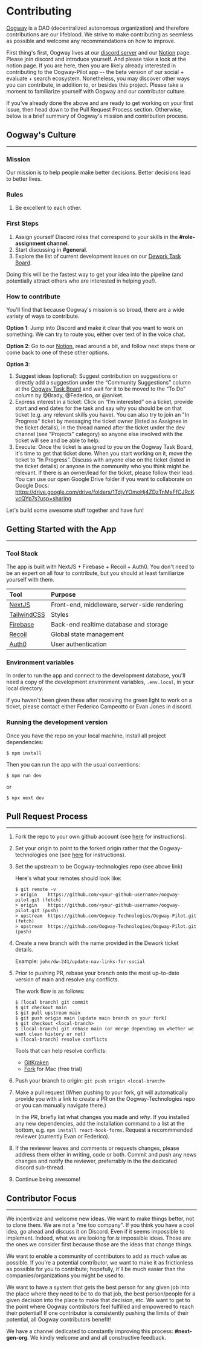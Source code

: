 # Contributing

[Oogway](www.oogway.ai) is a DAO (decentralized autonomous organization) and therefore contributions are our lifeblood. We strive to make contributing as seemless as possible and welcome any recommendations on how to improve.

First thing's first, Oogway lives at our [discord server](https://discord.com/invite/GYKDE85pxN) and our [Notion](https://oog.notion.site/Oogway-Home-f4ee1e1bca58404f8088bc7eac36064d) page. Please join discord and introduce yourself. And please take a look at the notion page. If you are here, then you are likely already interested in contributing to the Oogway-Pilot app -- the beta version of our social + evaluate + search ecosystem. Nonetheless, you may discover other ways you can contribute, in addition to, or besides this project. Please take a moment to familiarize yourself with Oogway and our contributor culture.

If you've already done the above and are ready to get working on your first issue, then head down to the Pull Request Process section. Otherwise, below is a brief summary of Oogway's mission and contribution process.

## Oogway's Culture

---

### **Mission**

Our mission is to help people make better decisions. Better decisions lead to better lives.

### **Rules**

1. Be excellent to each other.

### **First Steps**

1. Assign yourself Discord roles that correspond to your skills in the **#role-assignment channel**.
2. Start discussing in **#general**.
3. Explore the list of current development issues on our [Dework Task Board](https://app.dework.xyz/o/oogway-3osNaTPtbSgHHT6ZxzetBl/overview).

Doing this will be the fastest way to get your idea into the pipeline (and potentially attract others who are interested in helping you!).

### **How to contribute**

You'll find that because Oogway's mission is so broad, there are a wide variety of ways to contribute.

**Option 1**: Jump into Discord and make it clear that you want to work on something. We can try to route you, either over text of in the voice chat.

**Option 2**: Go to our [Notion](https://oog.notion.site/Oogway-Home-f4ee1e1bca58404f8088bc7eac36064d), read around a bit, and follow next steps there or come back to one of these other options.

**Option 3**:

1. Suggest ideas (optional): Suggest contribution on suggestions or directly add a suggestion under the “Community Suggestions” column at the [Oogway Task Board](https://bit.ly/3FG3eQY) and wait for it to be moved to the “To Do” column by @Brady, @Federico, or @aniket.
2. Express interest in a ticket: Click on “I’m interested” on a ticket, provide start and end dates for the task and say why you should be on that ticket (e.g. any relevant skills you have). You can also try to join an "In Progress" ticket by messaging the ticket owner (listed as Assignee in the ticket details), in the thread named after the ticket under the dev channel (see "Projects" category) so anyone else involved with the ticket will see and be able to help.
3. Execute: Once the ticket is assigned to you on the Oogway Task Board, it's time to get that ticket done. When you start working on it, move the ticket to “In Progress”. Discuss with anyone else on the ticket (listed in the ticket details) or anyone in the community who you think might be relevant. If there is an owner/lead for the ticket, please follow their lead. You can use our open Google Drive folder if you want to collaborate on Google Docs: https://drive.google.com/drive/folders/1TdjvYOmoHj4ZDzTnMxFfCJRcKvcQYp7s?usp=sharing

Let's build some awesome stuff together and have fun!

## Getting Started with the App

---

### **Tool Stack**

The app is built with NextJS + Firebase + Recoil + Auth0. You don't need to be an expert on all four to contribute, but you should at least familiarize yourself with them.

| Tool                                                                        | Purpose                                      |
| :-------------------------------------------------------------------------- | :------------------------------------------- |
| [NextJS](https://nextjs.org/docs/getting-started)                           | Front-end, middleware, server-side rendering |
| [TailwindCSS](https://tailwindcss.com/docs/installation)                    | Styles                                       |
| [Firebase](https://firebase.google.com/docs/database)                       | Back-end realtime database and storage       |
| [Recoil](https://firebase.google.com/docs/database)                         | Global state management                      |
| [Auth0](https://auth0.com/blog/ultimate-guide-nextjs-authentication-auth0/) | User authentication                          |

### Environment variables

In order to run the app and connect to the development database, you'll need a copy of the development
environment variables, `.env.local`, in your local directory.

If you haven't been given these after receiving the green light to work on a ticket, please contact either Federico Campeotto or Evan Jones in discord.

### **Running the development version**

Once you have the repo on your local machine, install all project dependencies:

```
$ npm install
```

Then you can run the app with the usual conventions:

```
$ npm run dev
```

or

```
$ npx next dev
```

## Pull Request Process

---

1. Fork the repo to your own github account (see [here](https://docs.github.com/en/get-started/quickstart/fork-a-repo) for instructions).

2. Set your origin to point to the forked origin rather that the Oogway-technologies one (see [here](https://docs.github.com/en/pull-requests/collaborating-with-pull-requests/working-with-forks/configuring-a-remote-for-a-fork) for instructions).
3. Set the upstream to be Oogway-technologies repo (see above link)

    Here's what your remotes should look like:

    ```
    $ git remote -v
    > origin    https://github.com/<your-github-username>/oogway-pilot.git (fetch)
    > origin    https://github.com/<your-github-username>/oogway-pilot.git (push)
    > upstream  https://github.com/Oogway-Technologies/Oogway-Pilot.git (fetch)
    > upstream  https://github.com/Oogway-Technologies/Oogway-Pilot.git (push)
    ```

4. Create a new branch with the name provided in the Dework ticket details.

    Example: `john/dw-241/update-nav-links-for-social`

5. Prior to pushing PR, rebase your branch onto the most up-to-date version of main and resolve any conflicts.

    The work flow is as follows:

    ```
    $ [local branch] git commit
    $ git checkout main
    $ git pull upstream main
    $ git push origin main [update main branch on your fork]
    $ git checkout <local-branch>
    $ [local-branch] git rebase main (or merge depending on whether we want clean history or not)
    $ [local-branch] resolve conflicts
    ```

    Tools that can help resolve conflicts:

    - [GitKraken](https://www.gitkraken.com/)
    - [Fork](https://git-fork.com/) for Mac (free trial)

6. Push your branch to origin: `git push origin <local-branch>`

7. Make a pull request (When pushing to your fork, git will automatically provide you with a link to create a PR on the Oogway-Technologies repo or you can manually navigate there.)

    In the PR, briefly list what changes you made and _why_. If you installed any new dependencies, add the installation command to a list at the bottom, e.g. `npm install react-hook-forms`. Request a recommmended reviewer (currently Evan or Federico).

8. If the reviewer leaves and comments or requests changes, please address them either in writing, code or both. Commit and push any news changes and notify the reviewer, preferrably in the the dedicated discord sub-thread.

9. Continue being awesome!

## Contributor Focus

---

We incentivize and welcome new ideas. We want to make things better, not to clone them. We are not a "me too company". If you think you have a cool idea, go ahead and discuss it on Discord. Even if it seems impossible to implement. Indeed, what we are looking for _is_ impossible ideas. Those are the ones we consider first because those are the ideas that change things.

We want to enable a community of contributors to add as much value as possible. If you're a potential contributor, we want to make it as frictionless as possible for you to contribute; hopefully, it'll be much easier than the companies/organizations you might be used to.

We want to have a system that gets the best person for any given job into the place where they need to be to do that job, the best person/people for a given decision into the place to make that decision, etc. We want to get to the point where Oogway contributors feel fulfilled and empowered to reach their potential! If one contributor is consistently pushing the limits of their potential, all Oogway contributors benefit!

We have a channel dedicated to constantly improving this process: **#next-gen-org**. We kindly welcome and and all constructive feedback.
